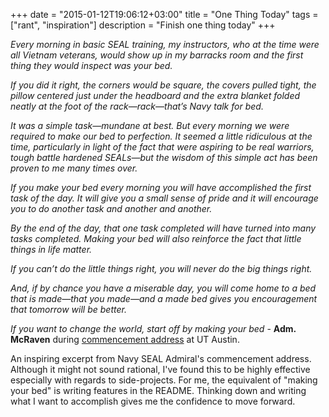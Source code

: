 +++
date = "2015-01-12T19:06:12+03:00"
title = "One Thing Today"
tags = ["rant", "inspiration"]
description = "Finish one thing today"
+++

*Every morning in basic SEAL training, my instructors, who at the time were all Vietnam veterans, would show up in my barracks room and the first thing they would inspect was your bed.*

*If you did it right, the corners would be square, the covers pulled tight, the pillow centered just under the headboard and the extra blanket folded neatly at the foot of the rack—rack—that’s Navy talk for bed.*

*It was a simple task—mundane at best. But every morning we were required to make our bed to perfection. It seemed a little ridiculous at the time, particularly in light of the fact that were aspiring to be real warriors, tough battle hardened SEALs—but the wisdom of this simple act has been proven to me many times over.*

*If you make your bed every morning you will have accomplished the first task of the day. It will give you a small sense of pride and it will encourage you to do another task and another and another.*

*By the end of the day, that one task completed will have turned into many tasks completed. Making your bed will also reinforce the fact that little things in life matter.*

*If you can’t do the little things right, you will never do the big things right.*

*And, if by chance you have a miserable day, you will come home to a bed that is made—that you made—and a made bed gives you encouragement that tomorrow will be better.*

*If you want to change the world, start off by making your bed* - **Adm. McRaven** during [commencement address](http://www.utexas.edu/news/2014/05/16/admiral-mcraven-commencement-speech/) at UT Austin.

An inspiring excerpt from Navy SEAL Admiral's commencement address. Although it might not sound rational, I've found this to be highly effective especially with regards to side-projects. For me, the equivalent of "making your bed" is writing features in the README. Thinking down and writing what I want to accomplish gives me the confidence to move forward.
